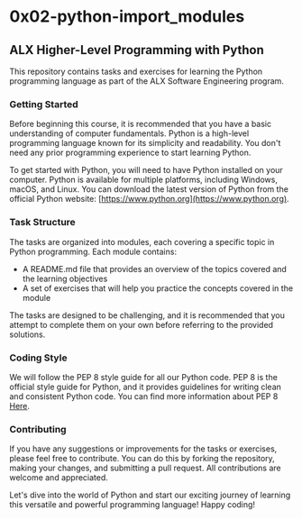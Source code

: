 # 0x02-python-import_modules

## ALX Higher-Level Programming with Python

This repository contains tasks and exercises for learning the Python programming language as part of the ALX Software Engineering program.

### Getting Started

Before beginning this course, it is recommended that you have a basic understanding of computer fundamentals. Python is a high-level programming language known for its simplicity and readability. You don't need any prior programming experience to start learning Python.

To get started with Python, you will need to have Python installed on your computer. Python is available for multiple platforms, including Windows, macOS, and Linux. You can download the latest version of Python from the official Python website: [https://www.python.org](https://www.python.org).

### Task Structure

The tasks are organized into modules, each covering a specific topic in Python programming. Each module contains:

- A README.md file that provides an overview of the topics covered and the learning objectives
- A set of exercises that will help you practice the concepts covered in the module

The tasks are designed to be challenging, and it is recommended that you attempt to complete them on your own before referring to the provided solutions.

### Coding Style

We will follow the PEP 8 style guide for all our Python code. PEP 8 is the official style guide for Python, and it provides guidelines for writing clean and consistent Python code. You can find more information about PEP 8 [Here](https://www.python.org/dev/peps/pep-0008/).

### Contributing

If you have any suggestions or improvements for the tasks or exercises, please feel free to contribute. You can do this by forking the repository, making your changes, and submitting a pull request. All contributions are welcome and appreciated.

Let's dive into the world of Python and start our exciting journey of learning this versatile and powerful programming language! Happy coding!
